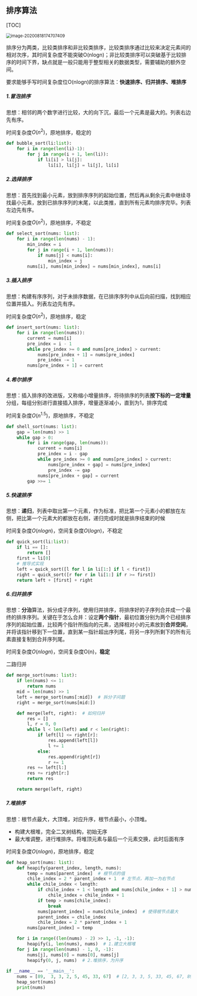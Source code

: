## 排序算法

[TOC]

<img src="README.assets/image-20200818174707409.png" alt="image-20200818174707409" style="zoom:80%;" />

排序分为两类，比较类排序和非比较类排序，比较类排序通过比较来决定元素间的相对次序，其时间复杂度不能突破O(nlogn)；非比较类排序可以突破基于比较排序的时间下界，缺点就是一般只能用于整型相关的数据类型，需要辅助的额外空间。

要求能够手写时间复杂度位O(nlogn)的排序算法：**快速排序、归并排序、堆排序**

##### 1.冒泡排序

思想：相邻的两个数字进行比较，大的向下沉，最后一个元素是最大的。列表右边先有序。

时间复杂度$O(n^2)$，原地排序，稳定的

```python
def bubble_sort(li:list):
    for i in range(len(li)-1):
        for j in range(i + 1, len(li)):
            if li[i] > li[j]:
                li[i], li[j] = li[j], li[i]
```

##### 2.选择排序

思想：首先找到最小元素，放到排序序列的起始位置，然后再从剩余元素中继续寻找最小元素，放到已排序序列的末尾，以此类推，直到所有元素均排序完毕。列表左边先有序。

时间复杂度$O(n^2)$，原地排序，不稳定

```python
def select_sort(nums: list):
    for i in range(len(nums) - 1):
        min_index = i
        for j in range(i + 1, len(nums)):
            if nums[j] < nums[i]:
                min_index = j
        nums[i], nums[min_index] = nums[min_index], nums[i]  
```

##### 3.插入排序

思想：构建有序序列，对于未排序数据，在已排序序列中从后向前扫描，找到相应位置并插入。列表左边先有序。

时间复杂度$O(n^2)$，原地排序，稳定

```python
def insert_sort(nums: list):
    for i in range(len(nums)):
        current = nums[i]
        pre_index = i - 1
        while pre_index >= 0 and nums[pre_index] > current:
            nums[pre_index + 1] = nums[pre_index]
            pre_index -= 1
        nums[pre_index + 1] = current
```

##### 4.希尔排序

思想：插入排序的改进版，又称缩小增量排序，将待排序的列表**按下标的一定增量**分组，每组分别进行直接插入排序，增量逐渐减小，直到为1，排序完成

时间复杂度$O(n^{1.5})$，原地排序，不稳定

```python
def shell_sort(nums: list):
    gap = len(nums) >> 1
    while gap > 0:
        for i in range(gap, len(nums)):
            current = nums[i]
            pre_index = i - gap
            while pre_index >= 0 and nums[pre_index] > current:
                nums[pre_index + gap] = nums[pre_index]
                pre_index -= gap
            nums[pre_index + gap] = current
        gap >>= 1
```

##### 5.快速排序

思想：**递归**，列表中取出第一个元素，作为标准，把比第一个元素小的都放在左侧，把比第一个元素大的都放在右侧，递归完成时就是排序结束的时候

时间复杂度$O(nlogn)$，空间复杂度$O(logn)$，不稳定

```python
def quick_sort(li:list):
    if li == []:
        return []
    first = li[0]
    # 推导式实现
    left = quick_sort([l for l in li[1:] if l < first])
    right = quick_sort([r for r in li[1:] if r >= first])
    return left + [first] + right
```

##### 6.归并排序

思想：**分治**算法，拆分成子序列，使用归并排序，将排序好的子序列合并成一个最终的排序序列。关键在于怎么合并：设定**两个指针**，最初位置分别为两个已经排序序列的起始位置，比较两个指针所指向的元素，选择相对小的元素放到**合并空间**，并将该指针移到下一位置，直到某一指针超出序列尾，将另一序列所剩下的所有元素直接复制到合并序列尾。

时间复杂度$O(nlogn)$，空间复杂度O(n)，**稳定**

二路归并

```python
def merge_sort(nums: list):
    if len(nums) <= 1:
        return nums
    mid = len(nums) >> 1
    left = merge_sort(nums[:mid])  # 拆分子问题
    right = merge_sort(nums[mid:])

    def merge(left, right):  # 如何归并
        res = []
        l, r = 0, 0
        while l < len(left) and r < len(right):
            if left[l] <= right[r]:
                res.append(left[l])
                l += 1
            else:
                res.append(right[r])
                r += 1
        res += left[l:]
        res += right[r:]
        return res

    return merge(left, right)
```

##### 7.堆排序

思想：根节点最大，大顶堆，对应升序，根节点最小，小顶堆。

- 构建大根堆，完全二叉树结构，初始无序
- 最大堆调整，进行堆排序。将堆顶元素与最后一个元素交换，此时后面有序

时间复杂度$O(nlogn)$，原地排序，稳定

```python
def heap_sort(nums: list):
    def heapify(parent_index, length, nums):
        temp = nums[parent_index]  # 根节点的值
        chile_index = 2 * parent_index + 1  # 左节点，再加一为右节点
        while chile_index < length:
            if chile_index + 1 < length and nums[chile_index + 1] > nums[chile_index]:
                chile_index = chile_index + 1
            if temp > nums[chile_index]:
                break
            nums[parent_index] = nums[chile_index]  # 使得根节点最大
            parent_index = chile_index
            chile_index = 2 * parent_index + 1
        nums[parent_index] = temp

    for i in range((len(nums) - 2) >> 1, -1, -1):
        heapify(i, len(nums), nums)  # 1.建立大根堆
    for j in range(len(nums) - 1, 0, -1):
        nums[j], nums[0] = nums[0], nums[j]
        heapify(0, j, nums)  # 2.堆排序，为升序
        
if __name__ == '__main__':
    nums = [89,  3, 3, 2, 5, 45, 33, 67]  # [2, 3, 3, 5, 33, 45, 67, 89]
    heap_sort(nums)
    print(nums)       
```

